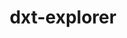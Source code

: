 ---
title: "dxt-explorer"
layout: cache
categories: [package, develop]
meta: {"compilers": ["gcc@9.4.0", "none"], "num_specs": 12, "num_specs_by_stack": {"e4s": 11, "e4s-power": 1, "root": 12}, "oss": ["ubuntu20.04", "ubuntu22.04"], "platforms": ["linux"], "stacks": ["e4s", "e4s-power", "root"], "targets": ["ppc64le", "x86_64_v3"], "versions": ["0.3"]}
spec_details: [{"compiler": "none", "hash": "37spldhzfkliouv4sfeyhbor67mt4p75", "os": "ubuntu22.04", "platform": "linux", "size": "-", "stacks": ["e4s", "root"], "target": "x86_64_v3", "variants": ["build_system=python_pip"], "versions": ["0.3"]}, {"compiler": "none", "hash": "44xriyycbhzie3n3hy7xn6zy44w6yymh", "os": "ubuntu22.04", "platform": "linux", "size": "-", "stacks": ["e4s", "root"], "target": "x86_64_v3", "variants": ["build_system=python_pip"], "versions": ["0.3"]}, {"compiler": "none", "hash": "5kwfb225vp37oeep6lhdks5axg5d3ipr", "os": "ubuntu22.04", "platform": "linux", "size": "-", "stacks": ["e4s", "root"], "target": "x86_64_v3", "variants": ["build_system=python_pip"], "versions": ["0.3"]}, {"compiler": "none", "hash": "5o34ewp2oojwta646acqsm5jjh73sisl", "os": "ubuntu22.04", "platform": "linux", "size": "-", "stacks": ["e4s", "root"], "target": "x86_64_v3", "variants": ["build_system=python_pip"], "versions": ["0.3"]}, {"compiler": "none", "hash": "a5ksdeqpfgsplxcqw4qgubuqhgysfayq", "os": "ubuntu22.04", "platform": "linux", "size": "-", "stacks": ["e4s", "root"], "target": "x86_64_v3", "variants": ["build_system=python_pip"], "versions": ["0.3"]}, {"compiler": "none", "hash": "lcjyvp5abeaafepcn4bee3tp4bbhodmf", "os": "ubuntu22.04", "platform": "linux", "size": "-", "stacks": ["e4s", "root"], "target": "x86_64_v3", "variants": ["build_system=python_pip"], "versions": ["0.3"]}, {"compiler": "none", "hash": "mgdqwvltl4dlaazfqgr7ewmswhmvrhah", "os": "ubuntu22.04", "platform": "linux", "size": "-", "stacks": ["e4s", "root"], "target": "x86_64_v3", "variants": ["build_system=python_pip"], "versions": ["0.3"]}, {"compiler": "none", "hash": "nntmvfffze3lnf2neth5ltgsyva3v4jf", "os": "ubuntu22.04", "platform": "linux", "size": "-", "stacks": ["e4s", "root"], "target": "x86_64_v3", "variants": ["build_system=python_pip"], "versions": ["0.3"]}, {"compiler": "none", "hash": "nyodoiznz372pppcuufqelzsqozpolfd", "os": "ubuntu22.04", "platform": "linux", "size": "-", "stacks": ["e4s", "root"], "target": "x86_64_v3", "variants": ["build_system=python_pip"], "versions": ["0.3"]}, {"compiler": "none", "hash": "yv57fpcu7k4wltsboo7t57nn5urvtpg7", "os": "ubuntu22.04", "platform": "linux", "size": "-", "stacks": ["e4s", "root"], "target": "x86_64_v3", "variants": ["build_system=python_pip"], "versions": ["0.3"]}, {"compiler": "none", "hash": "zerlo24didh4qp2dgp7qx2wykol4wzfm", "os": "ubuntu22.04", "platform": "linux", "size": "-", "stacks": ["e4s", "root"], "target": "x86_64_v3", "variants": ["build_system=python_pip"], "versions": ["0.3"]}, {"compiler": "gcc@9.4.0", "hash": "zkqmhrh7vgx25esfxnwtqe2c265o5and", "os": "ubuntu20.04", "platform": "linux", "size": "-", "stacks": ["e4s-power", "root"], "target": "ppc64le", "variants": ["build_system=python_pip"], "versions": ["0.3"]}]
---